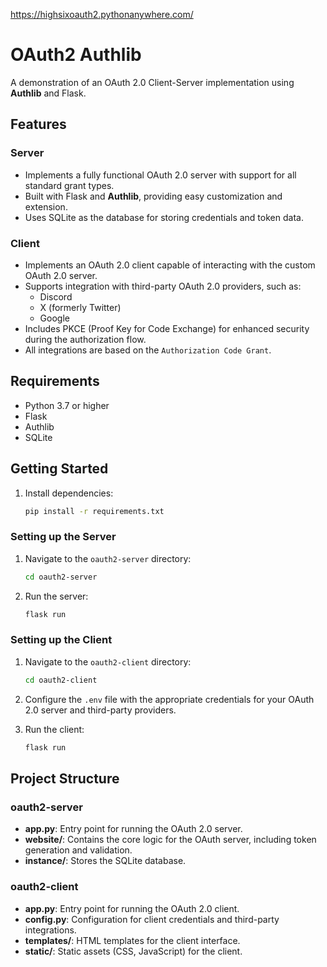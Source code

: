 https://highsixoauth2.pythonanywhere.com/

# OAuth2 Authlib

A demonstration of an OAuth 2.0 Client-Server implementation using **Authlib** and Flask.

## Features

### Server

- Implements a fully functional OAuth 2.0 server with support for all standard grant types.
- Built with Flask and **Authlib**, providing easy customization and extension.
- Uses SQLite as the database for storing credentials and token data.

### Client

- Implements an OAuth 2.0 client capable of interacting with the custom OAuth 2.0 server.
- Supports integration with third-party OAuth 2.0 providers, such as:
  - Discord
  - X (formerly Twitter)
  - Google
- Includes PKCE (Proof Key for Code Exchange) for enhanced security during the authorization flow.
- All integrations are based on the `Authorization Code Grant`.

## Requirements

- Python 3.7 or higher
- Flask
- Authlib
- SQLite

## Getting Started

1. Install dependencies:

   ```bash
   pip install -r requirements.txt
   ```

### Setting up the Server

1. Navigate to the `oauth2-server` directory:

   ```bash
   cd oauth2-server
   ```

2. Run the server:

   ```bash
   flask run
   ```

### Setting up the Client

1. Navigate to the `oauth2-client` directory:

   ```bash
   cd oauth2-client
   ```

2. Configure the `.env` file with the appropriate credentials for your OAuth 2.0 server and third-party providers.

3. Run the client:

   ```bash
   flask run
   ```

## Project Structure

### oauth2-server

- **app.py**: Entry point for running the OAuth 2.0 server.
- **website/**: Contains the core logic for the OAuth server, including token generation and validation.
- **instance/**: Stores the SQLite database.

### oauth2-client

- **app.py**: Entry point for running the OAuth 2.0 client.
- **config.py**: Configuration for client credentials and third-party integrations.
- **templates/**: HTML templates for the client interface.
- **static/**: Static assets (CSS, JavaScript) for the client.
